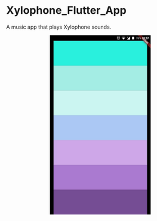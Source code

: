 # Xylophone_Flutter_App

 A music app that plays Xylophone sounds.



<p align="center">
  <img src="xylophone.jpg" width="270" title="hover text">
</p>
